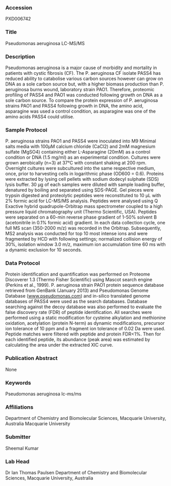 ### Accession
PXD006742

### Title
Pseudomonas aeruginosa LC-MS/MS

### Description
Pseudomonas aeruginosa is a major cause of morbidity and mortality in patients with cystic fibrosis (CF). The P. aeruginosa CF isolate PASS4 has reduced ability to catabolise various carbon sources however can grow on DNA as a sole carbon source but, with a higher biomass production than P. aeruginosa burns wound, laboratory strain PAO1. Therefore, proteomic profiling of PASS4 and PAO1 was conducted following growth on DNA as a sole carbon source. To compare the protein expression of P. aeruginosa strains PAO1 and PASS4 following growth in DNA, the amino acid, asparagine was used a control condition, as asparagine was one of the amino acids PASS4 could utilise.

### Sample Protocol
P. aeruginosa strains PAO1 and PASS4 were inoculated into M9 Minimal salts media with 100µM calcium chloride (CaCl2) and 2mM magnesium sulfate (MgSO4) containing either L-Asparagine (20mM) as a control condition or DNA (1.5 mg/ml) as an experimental condition. Cultures were grown aerobically (n=3) at 37°C with constant shaking at 200 rpm. Overnight cultures were subcultured into the same respective medium, once, prior to harvesting cells in logarithmic phase (OD600 = 0.6). Proteins were extracted by lysing cell pellets with sodium dodecyl sulphate (SDS) lysis buffer. 30 µg of each samples were diluted with sample loading buffer, denatured by boiling and separated using SDS-PAGE. Gel pieces were trypsin digested and proteolytic peptides were reconstituted to 10 μL with 2% formic acid for LC-MS/MS analysis. Peptides were analysed using Q Exactive hybrid quadrupole-Orbitrap mass spectrometer coupled to a high pressure liquid chromatography unit (Thermo Scientific, USA). Peptides were separated on a 60-min reverse phase gradient of 1-50% solvent B (acetonitrile in 0.1% formic acid) gradient. In each data collection cycle, one full MS scan (350-2000 m/z) was recorded in the Orbitrap. Subsequently, MS2 analysis was conducted for top 10 most intense ions and were fragmented by HCD with following settings; normalized collision energy of 30%, isolation window 3.0 m/z, maximum ion accumulation time 60 ms with a dynamic exclusion for 10 seconds.

### Data Protocol
Protein identification and quantification was performed on Proteome Discoverer 1.3 (Thermo Fisher Scientific) using Mascot search engine (Perkins et al., 1999). P. aeruginosa strain PAO1 protein sequence database retrieved from GenBank (January 2013) and Pseudomonas Genome Database (www.pseudomonas.com) and in-silico translated genome databases of PASS4 were used as the search databases. Database searching against the decoy database was also performed to evaluate the false discovery rate (FDR) of peptide identification. All searches were performed using a static modification for cysteine alkylation and methionine oxidation, acetylation (protein N-term) as dynamic modifications, precursor ion tolerance of 10 ppm and a fragment ion tolerance of 0.02 Da were used. Peptide matches were filtered with peptide and protein FDR<1%. Then for each identified peptide, its abundance (peak area) was estimated by calculating the area under the extracted XIC curve.

### Publication Abstract
None

### Keywords
Pseudomonas aeruginosa lc-ms/ms

### Affiliations
Department of Chemistry and Biomolecular Sciences, Macquarie University, Australia
Macquarie University 

### Submitter
Sheemal Kumar

### Lab Head
Dr Ian Thomas Paulsen
Department of Chemistry and Biomolecular Sciences, Macquarie University, Australia


